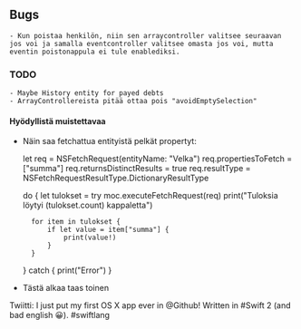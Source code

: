 

## Bugs
    - Kun poistaa henkilön, niin sen arraycontroller valitsee seuraavan jos voi ja samalla eventcontroller valitsee omasta jos voi, mutta eventin poistonappula ei tule enablediksi.

### TODO
    - Maybe History entity for payed debts
    - ArrayControllereista pitää ottaa pois "avoidEmptySelection"


#### Hyödyllistä muistettavaa

- Näin saa fetchattua entityistä pelkät propertyt:

    let req = NSFetchRequest(entityName: "Velka")
    req.propertiesToFetch = ["summa"]
    req.returnsDistinctResults = true
    req.resultType = NSFetchRequestResultType.DictionaryResultType

    do {
        let tulokset = try moc.executeFetchRequest(req)
        print("Tuloksia löytyi \(tulokset.count) kappaletta")

        for item in tulokset {
            if let value = item["summa"] {
                print(value!)
            }
        }
    } catch {
        print("Error")
    }
    
- Tästä alkaa taas toinen 


Twiitti: I just put my first OS X app ever in @Github! Written in #Swift 2 (and bad english 😀). #swiftlang